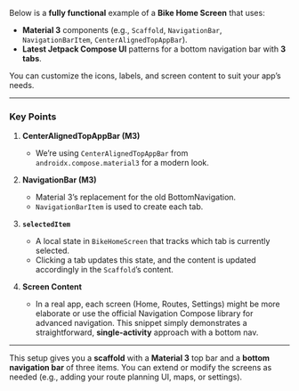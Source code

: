    Below is a **fully functional** example of a **Bike Home Screen** that uses:

- **Material 3** components (e.g., `Scaffold`, `NavigationBar`, `NavigationBarItem`, `CenterAlignedTopAppBar`).
- **Latest Jetpack Compose UI** patterns for a bottom navigation bar with **3 tabs**.

You can customize the icons, labels, and screen content to suit your app’s needs.

---

### Key Points

1. **CenterAlignedTopAppBar (M3)**
    - We’re using `CenterAlignedTopAppBar` from `androidx.compose.material3` for a modern look.

2. **NavigationBar (M3)**
    - Material 3’s replacement for the old BottomNavigation.
    - `NavigationBarItem` is used to create each tab.

3. **`selectedItem`**
    - A local state in `BikeHomeScreen` that tracks which tab is currently selected.
    - Clicking a tab updates this state, and the content is updated accordingly in the `Scaffold`’s content.

4. **Screen Content**
    - In a real app, each screen (Home, Routes, Settings) might be more elaborate or use the official Navigation Compose library for advanced navigation. This snippet simply demonstrates a straightforward, **single-activity** approach with a bottom nav.

---

This setup gives you a **scaffold** with a **Material 3** top bar and a **bottom navigation bar** of three items. You can extend or modify the screens as needed (e.g., adding your route planning UI, maps, or settings).